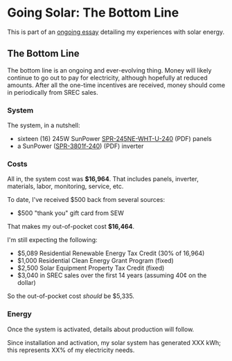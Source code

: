<!-- title: The Bottom Line -->
<!-- categories: howto,essay -->
<!-- tags: solar -->
<!-- published: 2014-12-07T15:52:00-05:00 -->
<!-- updated: 2014-12-07T15:52:00-05:00 -->
<!-- summary: Part of the Going Solar series. The bottom line, how much did my solar PV install cost and how is it performing? -->

# Going Solar: The Bottom Line

This is part of an [ongoing essay](/v2/solar/) detailing my experiences with solar energy.

## The Bottom Line

The bottom line is an ongoing and ever-evolving thing. Money will likely continue to go out to pay for electricity, although hopefully at reduced amounts. After all the one-time incentives are received, money should come in periodically from SREC sales.

### System

The system, in a nutshell:

* sixteen (16) 245W SunPower [SPR-245NE-WHT-U-240](http://us.sunpower.com/sites/sunpower/files/media-library/spec-sheets/sp-e-series-residential-solar-panels-supplementary-technical-spec.pdf) (PDF) panels
* a SunPower ([SPR-3801f-240](http://us.sunpower.com/sites/sunpower/files/media-library/manuals/mn-spr-3301f-1-spr-3801f-1-spr-6501f-1-spr-7501f-1-spr-10001f-1-spr-11401f-1-spr-11401f-3-spr-12001f.pdf)) (PDF) inverter

### Costs

All in, the system cost was **$16,964**. That includes panels, inverter, materials, labor, monitoring, service, etc.

To date, I've received $500 back from several sources:

* $500 "thank you" gift card from SEW

That makes my out-of-pocket cost **$16,464**.

I'm still expecting the following:

* $5,089 Residential Renewable Energy Tax Credit (30% of 16,964)
* $1,000 Residential Clean Energy Grant Program (fixed)
* $2,500 Solar Equipment Property Tax Credit (fixed)
* $3,040 in SREC sales over the first 14 years (assuming 40&cent; on the dollar)

So the out-of-pocket cost *should* be $5,335.

### Energy

Once the system is activated, details about production will follow.

Since installation and activation, my solar system has generated XXX kWh; this represents XX% of my electricity needs.